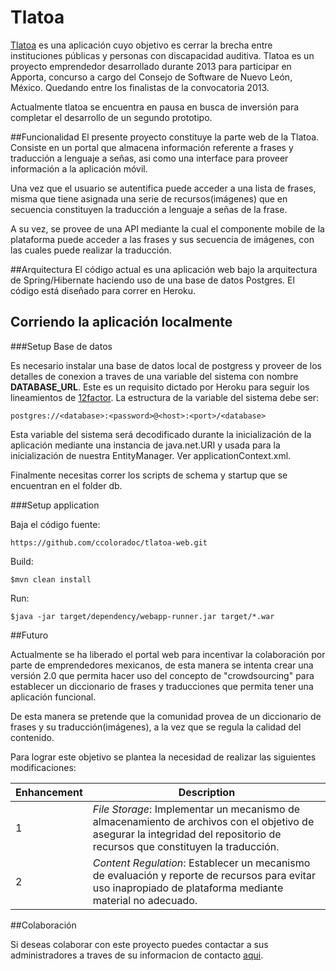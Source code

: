 # Tlatoa

[Tlatoa](http://www.tlatoa.co) es una aplicación cuyo objetivo es cerrar la brecha entre instituciones públicas y personas con discapacidad auditiva. Tlatoa es un proyecto emprendedor desarrollado durante 2013 para participar en Apporta, concurso a cargo del Consejo de Software de Nuevo León, México. Quedando entre los finalistas de la convocatoria 2013.

Actualmente tlatoa se encuentra en pausa en busca de inversión para completar el desarrollo de un segundo prototipo.

##Funcionalidad
El presente proyecto constituye la parte web de la Tlatoa. Consiste en un portal que almacena información referente a frases y traducción a lenguaje a señas, asi como una interface para proveer información a la aplicación móvil.

Una vez que el usuario se autentifica puede acceder a una lista de frases, misma que tiene asignada una serie de recursos(imágenes) que en secuencia constituyen la traducción a lenguaje a señas de la frase.

A su vez, se provee de una API mediante la cual el componente mobile de la plataforma puede acceder a las frases y sus secuencia de imágenes, con las cuales puede realizar la traducción.  

##Arquitectura
El código actual es una aplicación web bajo la arquitectura de Spring/Hibernate haciendo uso de una base de datos Postgres. El código está diseñado para correr en Heroku.

## Corriendo la aplicación localmente

###Setup Base de datos

Es necesario instalar una base de datos local de postgress y proveer de los detalles de conexion a traves de una variable del sistema con nombre **DATABASE_URL**. Este es un requisito dictado por Heroku para seguir los lineamientos de [12factor](http://12factor.net). La estructura de la variable del sistema debe ser:

    postgres://<database>:<password>@<host>:<port>/<database>

Esta variable del sistema será decodificado durante la inicialización de la aplicación mediante una instancia de java.net.URI y usada para la inicialización de nuestra EntityManager. Ver applicationContext.xml.

Finalmente necesitas correr los scripts de schema y startup que se encuentran en el folder db.

###Setup application

Baja el código fuente:

    https://github.com/ccoloradoc/tlatoa-web.git

Build:

    $mvn clean install

Run:

    $java -jar target/dependency/webapp-runner.jar target/*.war


##Futuro

Actualmente se ha liberado el portal web para incentivar la colaboración por parte de emprendedores mexicanos, de esta manera se intenta crear una versión 2.0 que permita hacer uso del concepto de "crowdsourcing" para establecer un diccionario de frases y traducciones que permita tener una aplicación funcional.

De esta manera se pretende que la comunidad provea de un diccionario de frases y su traducción(imágenes), a la vez que se regula la calidad del contenido.

Para lograr este objetivo se plantea la necesidad de realizar las siguientes modificaciones:

Enhancement  | Description
------------ | -------------
1  | *File Storage*: Implementar un mecanismo de almacenamiento de archivos con el objetivo de asegurar la integridad del repositorio de recursos que constituyen la traducción.
2  | *Content Regulation*: Establecer un mecanismo de evaluación y reporte de recursos para evitar uso inapropiado de plataforma mediante material no adecuado.

##Colaboración

Si deseas colaborar con este proyecto puedes contactar a sus administradores a traves de su informacion de contacto [aqui](http://www.tlatoa.co/team).
